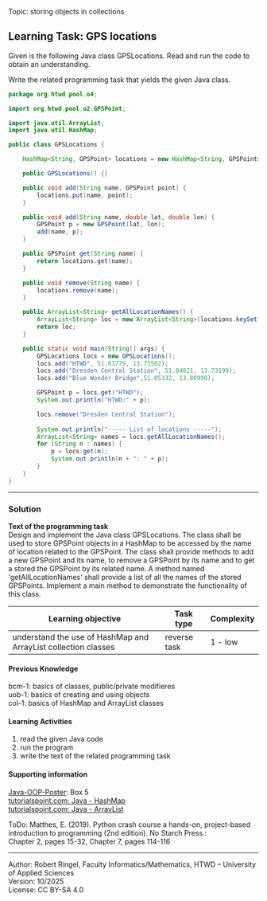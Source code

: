 Topic: storing objects in collections

## Learning Task: GPS locations

Given is the following Java class GPSLocations. Read and run the code to obtain an understanding.  

Write the related programming task that yields the given Java class.

``` java
package org.htwd.pool.o4;

import org.htwd.pool.o2.GPSPoint;

import java.util.ArrayList;
import java.util.HashMap;

public class GPSLocations {

    HashMap<String, GPSPoint> locations = new HashMap<String, GPSPoint>();

    public GPSLocations() {}

    public void add(String name, GPSPoint point) {
        locations.put(name, point);
    }

    public void add(String name, double lat, double lon) {
        GPSPoint p = new GPSPoint(lat, lon);
        add(name, p);
    }

    public GPSPoint get(String name) {
        return locations.get(name);
    }

    public void remove(String name) {
        locations.remove(name);
    }

    public ArrayList<String> getAllLocationNames() {
        ArrayList<String> loc = new ArrayList<String>(locations.keySet());
        return loc;
    }

    public static void main(String[] args) {
        GPSLocations locs = new GPSLocations();
        locs.add("HTWD", 51.03779, 13.73502);
        locs.add("Dresden Central Station", 51.04021, 13.73199);
        locs.add("Blue Wonder Bridge",51.05332, 13.80990);

        GPSPoint p = locs.get("HTWD");
        System.out.println("HTWD:" + p);

        locs.remove("Dresden Central Station");
        
        System.out.println("----- List of locations -----");
        ArrayList<String> names = locs.getAllLocationNames();
        for (String n : names) {
            p = locs.get(n);
            System.out.println(n + ": " + p);
        }
    }
}
```

---------------------------------------

### Solution

**Text of the programming task**   
Design and implement the Java class GPSLocations. The class shall be used to store GPSPoint objects in a HashMap to be accessed by the name of location related to the GPSPoint. The class shall provide methods to add a new GPSPoint and its name, to remove a GPSPoint by its name and to get a stored the GPSPoint by its related name. A method named 'getAllLocationNames' shall provide a list of all the names of the stored GPSPoints. Implement a main method to demonstrate the functionality of this class.


| **Learning objective**                           | **Task type**   | **Complexity** |
| ------------------------------------------------ | --------------- | -------------- |
| understand the use of HashMap and ArrayList collection classes | reverse task | 1 - low |  

#### Previous Knowledge

bcm-1: basics of classes, public/private modifieres  
uob-1: basics of creating and using objects  
col-1: basics of HashMap and ArrayList classes

#### Learning Activities

1) read the given Java code
2) run the program
3) write the text of the related programming task

#### Supporting information

[Java-OOP-Poster](../JavaPosterOOP_engl.pdf): Box 5  
[tutorialspoint.com: Java - HashMap](https://www.tutorialspoint.com/java/util/java_util_hashmap.htm)  
[tutorialspoint.com: Java - ArrayList](https://www.tutorialspoint.com/java/util/java_util_arraylist.htm)  

ToDo: Matthes, E. (2019). Python crash course a hands-on, project-based introduction to programming (2nd edition). No Starch Press.:  
Chapter 2, pages 15-32, Chapter 7, pages 114-116  

---------------------------------------
Author: Robert Ringel, Faculty Informatics/Mathematics, HTWD – University of Applied Sciences  
Version: 10/2025            
License: CC BY-SA 4.0
